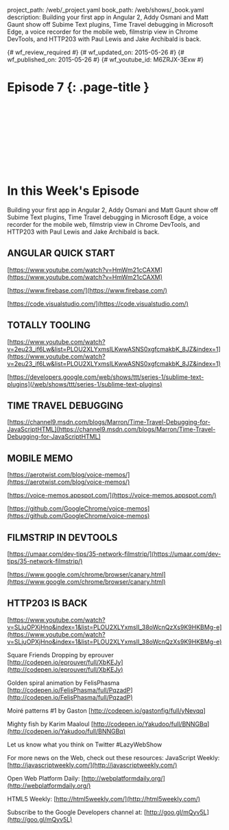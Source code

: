 project_path: /web/_project.yaml
book_path: /web/shows/_book.yaml
description: Building your first app in Angular 2, Addy Osmani and Matt Gaunt show off Subime Text plugins, Time Travel debugging in Microsoft Edge, a voice recorder for the mobile web, filmstrip view in Chrome DevTools, and HTTP203 with Paul Lewis and Jake Archibald is back.

{# wf_review_required #}
{# wf_updated_on: 2015-05-26 #}
{# wf_published_on: 2015-05-26 #}
{# wf_youtube_id: M6ZRJX-3Exw #}

# Episode 7 {: .page-title }


<div class="video-wrapper">
  <iframe class="devsite-embedded-youtube-video" data-video-id="M6ZRJX-3Exw"
          data-autohide="1" data-showinfo="0" frameborder="0" allowfullscreen>
  </iframe>
</div>


# In this Week's Episode

Building your first app in Angular 2, Addy Osmani and Matt Gaunt show off Subime Text plugins, Time Travel debugging in Microsoft Edge, a voice recorder for the mobile web, filmstrip view in Chrome DevTools, and HTTP203 with Paul Lewis and Jake Archibald is back.

## ANGULAR QUICK START

[https://www.youtube.com/watch?v=HmWm21cCAXM](https://www.youtube.com/watch?v=HmWm21cCAXM)

[https://www.firebase.com/](https://www.firebase.com/)

[https://code.visualstudio.com/](https://code.visualstudio.com/)

## TOTALLY TOOLING

[https://www.youtube.com/watch?v=2eu23_if6Lw&list=PLOU2XLYxmsILKwwASNS0xgfcmakbK_8JZ&index=1](https://www.youtube.com/watch?v=2eu23_if6Lw&list=PLOU2XLYxmsILKwwASNS0xgfcmakbK_8JZ&index=1)

[https://developers.google.com/web/shows/ttt/series-1/sublime-text-plugins](/web/shows/ttt/series-1/sublime-text-plugins)



## TIME TRAVEL DEBUGGING

[https://channel9.msdn.com/blogs/Marron/Time-Travel-Debugging-for-JavaScriptHTML](https://channel9.msdn.com/blogs/Marron/Time-Travel-Debugging-for-JavaScriptHTML)

## MOBILE MEMO

[https://aerotwist.com/blog/voice-memos/](https://aerotwist.com/blog/voice-memos/)

[https://voice-memos.appspot.com/](https://voice-memos.appspot.com/)

[https://github.com/GoogleChrome/voice-memos](https://github.com/GoogleChrome/voice-memos)

## FILMSTRIP IN DEVTOOLS

[https://umaar.com/dev-tips/35-network-filmstrip/](https://umaar.com/dev-tips/35-network-filmstrip/)

[https://www.google.com/chrome/browser/canary.html](https://www.google.com/chrome/browser/canary.html)

## HTTP203 IS BACK

[https://www.youtube.com/watch?v=SLjuOPXjHno&index=1&list=PLOU2XLYxmsII_38oWcnQzXs9K9HKBMg-e](https://www.youtube.com/watch?v=SLjuOPXjHno&index=1&list=PLOU2XLYxmsII_38oWcnQzXs9K9HKBMg-e)

Square Friends Dropping by eprouver
[http://codepen.io/eprouver/full/XbKEJy](http://codepen.io/eprouver/full/XbKEJy)

Golden spiral animation by FelisPhasma
[http://codepen.io/FelisPhasma/full/PqzadP](http://codepen.io/FelisPhasma/full/PqzadP)

Moiré patterns #1 by Gaston
[http://codepen.io/gastonfig/full/yNevqq]

Mighty fish by Karim Maaloul
[http://codepen.io/Yakudoo/full/BNNGBq](http://codepen.io/Yakudoo/full/BNNGBq)

Let us know what you think on Twitter #LazyWebShow

For more news on the Web, check out these resources:
JavaScript Weekly: [http://javascriptweekly.com/](http://javascriptweekly.com/)

Open Web Platform Daily: [http://webplatformdaily.org/](http://webplatformdaily.org/)

HTML5 Weekly: [http://html5weekly.com/](http://html5weekly.com/)

Subscribe to the Google Developers channel at: [http://goo.gl/mQyv5L](http://goo.gl/mQyv5L)
